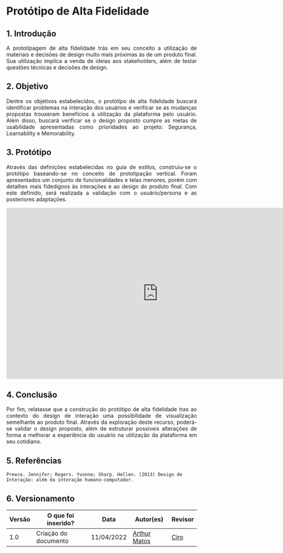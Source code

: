# Protótipo de Alta Fidelidade

## 1. Introdução
<p align='justify'>
    A prototipagem de alta fidelidade trás em seu conceito a utilização de materiais e decisões de design muito mais próximas às de um produto final. Sua utilização implica a venda de ideias aos stakeholders, além de testar questões técnicas e decisões de design.
</p>

## 2. Objetivo
<p align='justify'>
    Dentre os objetivos estabelecidos, o protótipo de alta fidelidade buscará identificar problemas na interação dos usuários e verificar se as mudanças propostas trouxeram benefícios à utilização da plataforma pelo usuário. Além disso, buscará verificar se o design proposto cumpre as metas de usabilidade apresentadas como prioridades ao projeto: Segurança, Learnability e Memorability.
</p>

## 3. Protótipo
<p align='justify'>
    Através das definições estabelecidas no guia de estilos, construiu-se o protótipo baseando-se no conceito de prototipação vertical. Foram apresentados um conjunto de funcionalidades e telas menores, porém com detalhes mais fidedignos às interações e ao design do produto final. Com este definido, será realizada a validação com o usuário/persona e as posteriores adaptações.
</p>
<iframe style="border: 1px solid rgba(0, 0, 0, 0.1);" width="800" height="450" src="https://www.figma.com/embed?embed_host=share&url=https%3A%2F%2Fwww.figma.com%2Fproto%2FYcnaM7p7fPau9cOtdlQy3J%2FUntitled%3Fnode-id%3D2%253A2%26scaling%3Dmin-zoom%26page-id%3D0%253A1%26starting-point-node-id%3D2%253A2" allowfullscreen></iframe>

## 4. Conclusão
<p align='justify'>
    Por fim, relatasse que a construção do protótipo de alta fidelidade tras ao contexto do design de interação uma possibilidade de visualização semelhante ao produto final. Através da exploração deste recurso, poderá-se validar o design proposto, além de estruturar possíveis alterações de forma a melhorar a experiência do usuário na utilização da plataforma em seu cotidiano.
</p>

## 5. Referências
    Preece. Jennifer; Rogers. Yvonne; Sharp. Hellen. (2013) Design de Interação: além da interação humano-computador.

## 6. Versionamento

Versão |  O que foi inserido? | Data | Autor(es)| Revisor
---- |----- | ---- | ---- | ----
1.0 | Criação do documento |11/04/2022| [Arthur Matos](https://github.com/Arthur-Gaudium) | [Ciro](https://github.com/ciro-c) |
